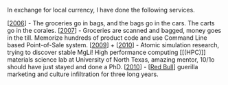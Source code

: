In exchange for local currency, I have done the following services.

[[2006]] - The groceries go in bags, and the bags go in the cars. The carts go in the corales.
[[2007]] - Groceries are scanned and bagged, money goes in the till. Memorize hundreds of product code and use Command Line based Point-of-Sale system.
[[2009]] + [[2010]] - Atomic simulation research, trying to discover stable MgLi! High performance computing [[(HPC)]] materials science lab at University of North Texas, amazing mentor, 10/1o should have just stayed and done a PhD.
[[2010]] - [[Red Bull]] guerilla marketing and culture infiltration for three long years.

[//begin]: # "Autogenerated link references for markdown compatibility"
[2006]: 2006.md "2006"
[2007]: 2007.md "2007"
[2009]: 2009.md "2009"
[2010]: 2010.md "2010"
[Red Bull]: red-bull.md "Red Bull"
[//end]: # "Autogenerated link references"